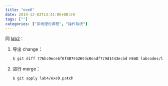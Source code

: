 ```yaml
---
title: "exe0"
date: 2019-12-03T13:41:00+08:00
tags: [""]
categories: ["系统理论课程", "操作系统"]
---
```



同 [lab2](../lab2/exe0.md)：

1. 导出 change：

   ```bash
   $ git diff 776bc9ece6f0f887962603c0eadf779d1443ecbd HEAD labcodes/lab3/ | sed 's/lab3/lab4/g' > lab4/exe0.patch
   ```

2. 进行 merge：

   ```bash
   $ git apply lab4/exe0.patch
   ```


